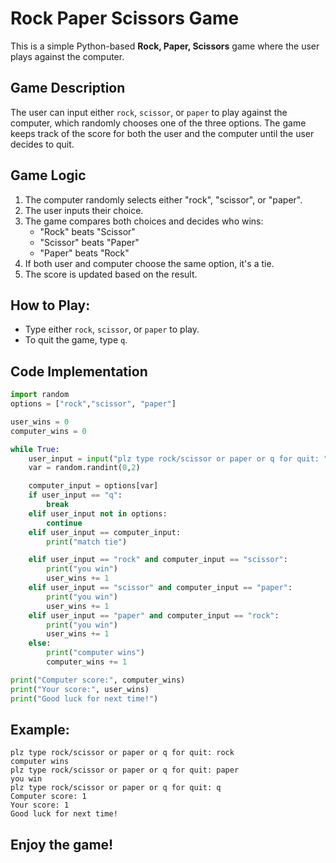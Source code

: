 
# Rock Paper Scissors Game

This is a simple Python-based **Rock, Paper, Scissors** game where the user plays against the computer.

## Game Description
The user can input either `rock`, `scissor`, or `paper` to play against the computer, which randomly chooses one of the three options. The game keeps track of the score for both the user and the computer until the user decides to quit.

## Game Logic
1. The computer randomly selects either "rock", "scissor", or "paper".
2. The user inputs their choice.
3. The game compares both choices and decides who wins:
    - "Rock" beats "Scissor"
    - "Scissor" beats "Paper"
    - "Paper" beats "Rock"
4. If both user and computer choose the same option, it's a tie.
5. The score is updated based on the result.

## How to Play:
- Type either `rock`, `scissor`, or `paper` to play.
- To quit the game, type `q`.

## Code Implementation

```python
import random
options = ["rock","scissor", "paper"]

user_wins = 0
computer_wins = 0

while True:
    user_input = input("plz type rock/scissor or paper or q for quit: ").lower()
    var = random.randint(0,2)

    computer_input = options[var]
    if user_input == "q":
        break 
    elif user_input not in options:
        continue
    elif user_input == computer_input:
        print("match tie")

    elif user_input == "rock" and computer_input == "scissor":
        print("you win")
        user_wins += 1
    elif user_input == "scissor" and computer_input == "paper":
        print("you win")
        user_wins += 1
    elif user_input == "paper" and computer_input == "rock":
        print("you win")
        user_wins += 1
    else:
        print("computer wins")   
        computer_wins += 1

print("Computer score:", computer_wins)
print("Your score:", user_wins)
print("Good luck for next time!")
```

## Example:
```text
plz type rock/scissor or paper or q for quit: rock
computer wins
plz type rock/scissor or paper or q for quit: paper
you win
plz type rock/scissor or paper or q for quit: q
Computer score: 1
Your score: 1
Good luck for next time!
```

## Enjoy the game!
